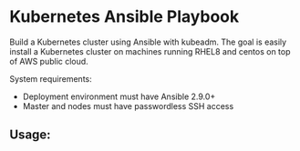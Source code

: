 # Kubernetes Ansible Playbook
Build a Kubernetes cluster using Ansible with kubeadm. The goal is easily install a Kubernetes cluster on machines running RHEL8 and centos on top of AWS public cloud.

System requirements:

- Deployment environment must have Ansible 2.9.0+
- Master and nodes must have passwordless SSH access

## Usage:
